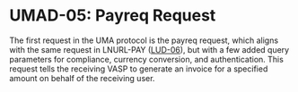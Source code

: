 # UMAD-05: Payreq Request

The first request in the UMA protocol is the payreq request, which aligns with the same request in LNURL-PAY
([LUD-06](https://github.com/lnurl/luds/blob/luds/06.md)), but with a few added query parameters for compliance,
currency conversion, and authentication. This request tells the receiving VASP to generate an invoice for a specified
amount on behalf of the receiving user.
